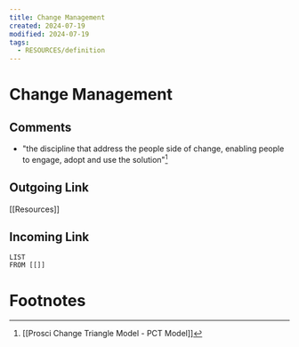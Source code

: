 ```yaml
---
title: Change Management
created: 2024-07-19
modified: 2024-07-19
tags:
  - RESOURCES/definition
---
```

# Change Management
## Comments
- "the discipline that address the people side of change, enabling people to engage, adopt and use the solution"[^1]
## Outgoing Link
[[Resources]]
## Incoming Link
```dataview
LIST
FROM [[]]
```
# Footnotes

[^1]: [[Prosci Change Triangle Model - PCT Model]]
